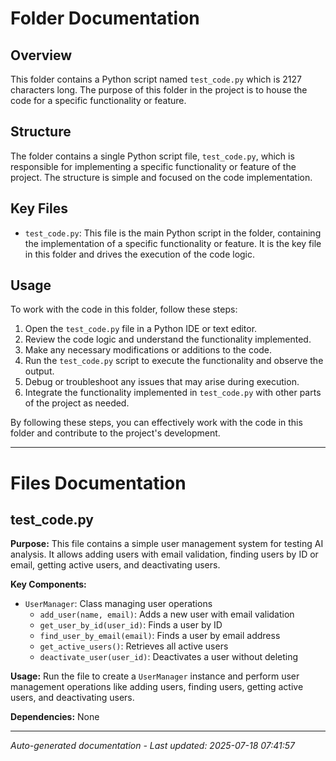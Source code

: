 # Folder Documentation

## Overview
This folder contains a Python script named `test_code.py` which is 2127 characters long. The purpose of this folder in the project is to house the code for a specific functionality or feature.

## Structure
The folder contains a single Python script file, `test_code.py`, which is responsible for implementing a specific functionality or feature of the project. The structure is simple and focused on the code implementation.

## Key Files
- `test_code.py`: This file is the main Python script in the folder, containing the implementation of a specific functionality or feature. It is the key file in this folder and drives the execution of the code logic.

## Usage
To work with the code in this folder, follow these steps:
1. Open the `test_code.py` file in a Python IDE or text editor.
2. Review the code logic and understand the functionality implemented.
3. Make any necessary modifications or additions to the code.
4. Run the `test_code.py` script to execute the functionality and observe the output.
5. Debug or troubleshoot any issues that may arise during execution.
6. Integrate the functionality implemented in `test_code.py` with other parts of the project as needed.

By following these steps, you can effectively work with the code in this folder and contribute to the project's development.

---

# Files Documentation

## test_code.py

**Purpose:** This file contains a simple user management system for testing AI analysis. It allows adding users with email validation, finding users by ID or email, getting active users, and deactivating users.

**Key Components:**
- `UserManager`: Class managing user operations
  - `add_user(name, email)`: Adds a new user with email validation
  - `get_user_by_id(user_id)`: Finds a user by ID
  - `find_user_by_email(email)`: Finds a user by email address
  - `get_active_users()`: Retrieves all active users
  - `deactivate_user(user_id)`: Deactivates a user without deleting

**Usage:** Run the file to create a `UserManager` instance and perform user management operations like adding users, finding users, getting active users, and deactivating users.

**Dependencies:** None

---
*Auto-generated documentation - Last updated: 2025-07-18 07:41:57*
